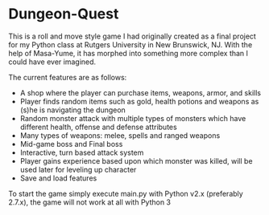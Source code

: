 # Dungeon-Quest

This is a roll and move style game I had originally created as a final project for my Python class at Rutgers University in New Brunswick,  NJ.
With the help of Masa-Yume, it has morphed into something more complex than I could have ever imagined.

The current features are as follows:

* A shop where the player can purchase items, weapons, armor, and skills
* Player finds random items such as gold, health potions and weapons as (s)he is navigating the dungeon
* Random monster attack with multiple types of monsters which have different health, offense and defense attributes
* Many types of weapons: melee, spells and ranged weapons
* Mid-game boss and Final boss
* Interactive, turn based attack system
* Player gains experience based upon which monster was killed, will be used later for leveling up character
* Save and load features

To start the game simply execute main.py with Python v2.x (preferably 2.7.x), the game will not work at all with Python 3
